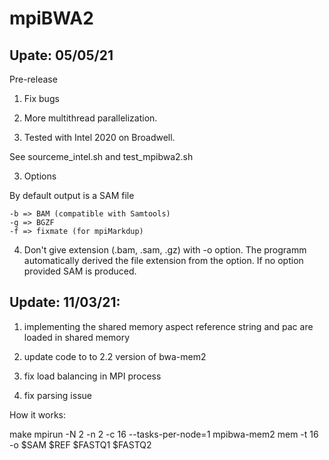 # mpiBWA2

Upate: 05/05/21
---------------

Pre-release 

1) Fix bugs

2) More multithread parallelization.  

2) Tested with Intel 2020 on Broadwell.

See sourceme_intel.sh and test_mpibwa2.sh

3) Options 

By default output is a SAM file

	-b => BAM (compatible with Samtools)
	-g => BGZF
	-f => fixmate (for mpiMarkdup)


4) Don't give extension  (.bam, .sam, .gz) with -o option.
The programm automatically derived the file extension from the option. 
If no option provided SAM is produced.


Update: 11/03/21:
-----------------

1) implementing the shared memory aspect 
reference string and pac are loaded in shared memory

2) update code to to 2.2 version of bwa-mem2

3) fix load balancing in MPI process

4) fix parsing issue  

How it works:

make
mpirun -N 2 -n 2 -c 16 --tasks-per-node=1 mpibwa-mem2 mem -t 16 -o $SAM $REF $FASTQ1 $FASTQ2

